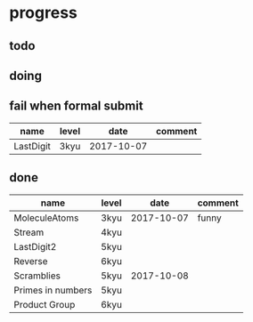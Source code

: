 # progress

## todo

## doing

## fail when formal submit

name      | level | date       | comment |
----------|-------|------------|---------|
LastDigit | 3kyu  | 2017-10-07 |         |

## done

name              | level | date       | comment |
------------------|-------|------------|---------|
MoleculeAtoms     | 3kyu  | 2017-10-07 | funny   |
Stream            | 4kyu  |            |         |
LastDigit2        | 5kyu  |            |         |
Reverse           | 6kyu  |            |         |
Scramblies        | 5kyu  | 2017-10-08 |         |
Primes in numbers | 5kyu  |            |         |
Product Group     | 6kyu  |            |         |

